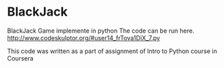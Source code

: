 # BlackJack
BlackJack Game implemente in python
The code can be run here. 
http://www.codeskulptor.org/#user14_frTova1DiX_7.py

This code was written as a part of assignment of Intro to Python course in Coursera
